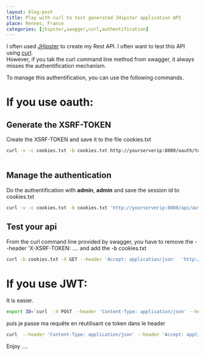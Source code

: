 ```yaml
---
layout: blog-post
title: Play with curl to test generated JHipster application API 
place: Rennes, France
categories: [jhipster,swagger,curl,authentification]
---
```




I often used [JHipster](https://jhipster.github.io/) to create my Rest API. I often want to test this API using [curl](https://curl.haxx.se/).  
However, if you tak the curl command line method from swagger, it always misses the authentification mechanism. 

To manage this authentification, you can use the following commands. 

# If you use oauth:

<!--more-->


## Generate the XSRF-TOKEN 


Create the XSRF-TOKEN and save it to the file cookies.txt

```bash 
curl -v -c cookies.txt -b cookies.txt http://yourserverip:8080/oauth/token
 
```

## Manage the authentication

Do the authentification with **admin**, **admin** and save the session id to cookies.txt


```bash 
curl -v -c cookies.txt -b cookies.txt 'http://yourserverip:8080/api/authentication' -H 'Accept: application/json, text/plain, */*'  -H 'Connection: keep-alive' -H 'Content-Type: application/x-www-form-urlencoded' -H 'Host: yourserverip.fr:8080' -H 'Referer: http://yourserverip:8080/'  -H "X-XSRF-TOKEN: `cat cookies.txt |grep XSRF-TOKEN | awk '{print $7}'`" --data 'j_username=admin&j_password=admin&remember-me=true&submit=Login'
```

## Test your api

From the curl command line provided by swagger, you have to remove the --header 'X-XSRF-TOKEN:  .... and add the -b cookies.txt 


```bash 
curl -b cookies.txt -X GET --header 'Accept: application/json'  'http://yourserverip:8080/api/account'
```


# If you use JWT:

It is easier.

```bash
export ID=`curl  -X POST --header 'Content-Type: application/json' --header 'Accept: application/json' -d '{  "password": "admin",  "rememberMe": true,  "username": "admin"  }' 'https://yourserverip:8080/api/authenticate' | jq -r .id_token`
```

puis je passe ma requête en réutilisant ce token dans le header

```bash
curl  --header 'Content-Type: application/json' --header 'Accept: application/json' --header "Authorization: Bearer $ID" -d 'yourjson' 'https://yourserverip:8080/api/yourendpoint'
```

Enjoy ....